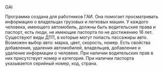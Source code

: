 GAI

Программа создана для работников ГАИ. Она помогает просматривать информацию о владельцах грузовых и легковых машин.
 У каждого человека, имеющего автомобиль, должны быть водительские права и паспорт, есть люди, не имеющие паспорта  по не достижению 16 лет. Существуют виды ДТП, в которые  могут попасть пассажиры авто. 
 Возможен   выбор авто: марка, цвет, скорость, номер. Есть свойства добавления, удаления автомобилей, владельцев, добавление и удаление информации о человеке.
При наличии водительских  прав в них присутствует номер и категория.  При  наличии паспорта указывается серийный номер, код, страна.
